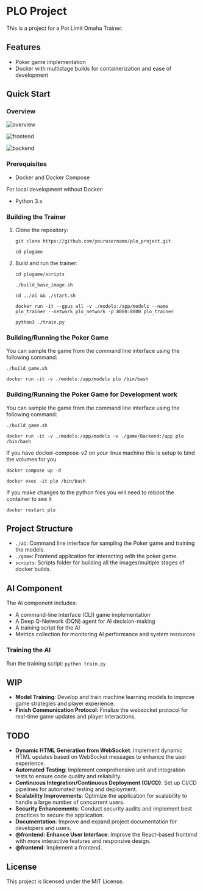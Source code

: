 # PLO Project

This is a project for a Pot Limit Omaha Trainer. 

## Features
- Poker game implementation
- Docker with multistage builds for containerization and ease of development

## Quick Start

### Overview

![overview](https://media.wrigglyt.xyz/files/images/OverallServiceFlow.png)

![frontend](https://media.wrigglyt.xyz/files/images/FrontEnd.png)

![backend](https://media.wrigglyt.xyz/files/images/Backend.png)

### Prerequisites

- Docker and Docker Compose

For local development without Docker:
- Python 3.x

### Building the Trainer

1. Clone the repository:

    `git clone https://github.com/yourusername/plo_project.git`

    `cd plogame`
    

2. Build and run the trainer:

    `cd plogame/scripts`

    `./build_base_image.sh`

    `cd ../ai && ./start.sh`

    `docker run -it --gpus all -v ./models:/app/models --name plo_trainer --network plo_network -p 8000:8000 plo_trainer`

    `python3 ./train.py`

### Building/Running the Poker Game

You can sample the game from the command line interface using the following command:

`./build_game.sh`

`docker run -it -v ./models:/app/models plo /bin/bash`

### Building/Running the Poker Game for Development work

You can sample the game from the command line interface using the following command:

`./build_game.sh`

`docker run -it -v ./models:/app/models -v ./game/Backend:/app plo /bin/bash`

If you have docker-compose-v2 on your linux machine this is setup to bind the volumes for you

`docker compose up -d`

`docker exec -it plo /bin/bash`

If you make changes to the python files you will need to reboot the container to see it

`docker restart plo`

## Project Structure

- `./ai`: Command line interface for sampling the Poker game and training the models.
- `./game`: Frontend application for interacting with the poker game.
- `scripts`: Scripts folder for building all the images/multiple stages of docker builds.

## AI Component

The AI component includes:
- A command-line interface (CLI) game implementation
- A Deep Q-Network (DQN) agent for AI decision-making
- A training script for the AI
- Metrics collection for monitoring AI performance and system resources

### Training the AI
Run the training script: `python train.py`

## WIP
- **Model Training**: Develop and train machine learning models to improve game strategies and player experience.
- **Finish Communication Protocol**: Finalize the websocket protocol for real-time game updates and player interactions.

## TODO

- **Dynamic HTML Generation from WebSocket**: Implement dynamic HTML updates based on WebSocket messages to enhance the user experience.
- **Automated Testing**: Implement comprehensive unit and integration tests to ensure code quality and reliability.
- **Continuous Integration/Continuous Deployment (CI/CD)**: Set up CI/CD pipelines for automated testing and deployment.
- **Scalability Improvements**: Optimize the application for scalability to handle a large number of concurrent users.
- **Security Enhancements**: Conduct security audits and implement best practices to secure the application.
- **Documentation**: Improve and expand project documentation for developers and users.
- **@frontend: Enhance User Interface**: Improve the React-based frontend with more interactive features and responsive design.
- **@frontend**: Implement a frontend.

## License

This project is licensed under the MIT License.

